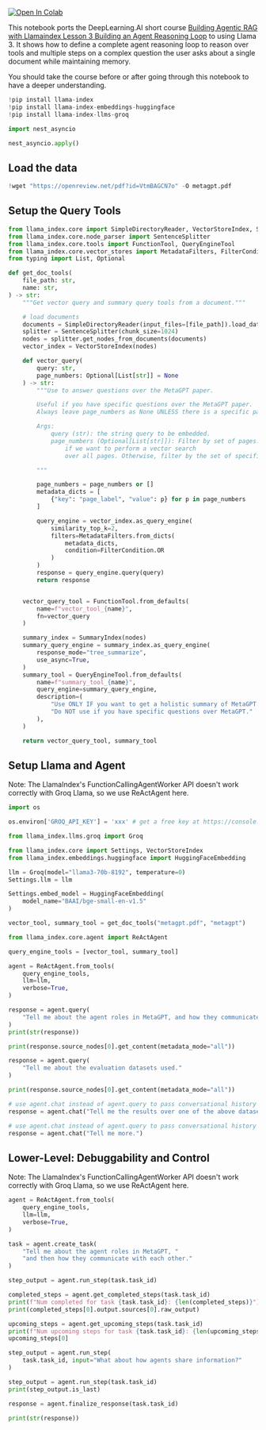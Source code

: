 <a href="https://colab.research.google.com/github/meta-llama/llama-recipes/blob/main/recipes/3p_integrations/llamaindex/dlai_agentic_rag/Building_Agentic_RAG_with_Llamaindex_L3_Building_an_Agent_Reasoning_Loop.ipynb" target="_parent"><img src="https://colab.research.google.com/assets/colab-badge.svg" alt="Open In Colab"/></a>

This notebook ports the DeepLearning.AI short course [Building Agentic RAG with Llamaindex Lesson 3 Building an Agent Reasoning Loop](https://learn.deeplearning.ai/courses/building-agentic-rag-with-llamaindex/lesson/4/building-an-agent-reasoning-loop) to using Llama 3. It shows how to define a complete agent reasoning loop to reason over tools and multiple steps on a complex question the user asks about a single document while maintaining memory.

You should take the course before or after going through this notebook to have a deeper understanding.


```python
!pip install llama-index
!pip install llama-index-embeddings-huggingface
!pip install llama-index-llms-groq
```


```python
import nest_asyncio

nest_asyncio.apply()
```

## Load the data


```python
!wget "https://openreview.net/pdf?id=VtmBAGCN7o" -O metagpt.pdf
```

## Setup the Query Tools


```python
from llama_index.core import SimpleDirectoryReader, VectorStoreIndex, SummaryIndex
from llama_index.core.node_parser import SentenceSplitter
from llama_index.core.tools import FunctionTool, QueryEngineTool
from llama_index.core.vector_stores import MetadataFilters, FilterCondition
from typing import List, Optional

def get_doc_tools(
    file_path: str,
    name: str,
) -> str:
    """Get vector query and summary query tools from a document."""

    # load documents
    documents = SimpleDirectoryReader(input_files=[file_path]).load_data()
    splitter = SentenceSplitter(chunk_size=1024)
    nodes = splitter.get_nodes_from_documents(documents)
    vector_index = VectorStoreIndex(nodes)

    def vector_query(
        query: str,
        page_numbers: Optional[List[str]] = None
    ) -> str:
        """Use to answer questions over the MetaGPT paper.

        Useful if you have specific questions over the MetaGPT paper.
        Always leave page_numbers as None UNLESS there is a specific page you want to search for.

        Args:
            query (str): the string query to be embedded.
            page_numbers (Optional[List[str]]): Filter by set of pages. Leave as NONE
                if we want to perform a vector search
                over all pages. Otherwise, filter by the set of specified pages.

        """

        page_numbers = page_numbers or []
        metadata_dicts = [
            {"key": "page_label", "value": p} for p in page_numbers
        ]

        query_engine = vector_index.as_query_engine(
            similarity_top_k=2,
            filters=MetadataFilters.from_dicts(
                metadata_dicts,
                condition=FilterCondition.OR
            )
        )
        response = query_engine.query(query)
        return response


    vector_query_tool = FunctionTool.from_defaults(
        name=f"vector_tool_{name}",
        fn=vector_query
    )

    summary_index = SummaryIndex(nodes)
    summary_query_engine = summary_index.as_query_engine(
        response_mode="tree_summarize",
        use_async=True,
    )
    summary_tool = QueryEngineTool.from_defaults(
        name=f"summary_tool_{name}",
        query_engine=summary_query_engine,
        description=(
            "Use ONLY IF you want to get a holistic summary of MetaGPT. "
            "Do NOT use if you have specific questions over MetaGPT."
        ),
    )

    return vector_query_tool, summary_tool
```

## Setup Llama and Agent

Note: The LlamaIndex's FunctionCallingAgentWorker API doesn't work correctly with Groq Llama, so we use ReActAgent here.


```python
import os 

os.environ['GROQ_API_KEY'] = 'xxx' # get a free key at https://console.groq.com/keys
```


```python
from llama_index.llms.groq import Groq

from llama_index.core import Settings, VectorStoreIndex
from llama_index.embeddings.huggingface import HuggingFaceEmbedding

llm = Groq(model="llama3-70b-8192", temperature=0)
Settings.llm = llm

Settings.embed_model = HuggingFaceEmbedding(
    model_name="BAAI/bge-small-en-v1.5"
)
```


```python
vector_tool, summary_tool = get_doc_tools("metagpt.pdf", "metagpt")
```


```python
from llama_index.core.agent import ReActAgent

query_engine_tools = [vector_tool, summary_tool]

agent = ReActAgent.from_tools(
    query_engine_tools,
    llm=llm,
    verbose=True,
)
```


```python
response = agent.query(
    "Tell me about the agent roles in MetaGPT, and how they communicate with each other."
)
print(str(response))
```


```python
print(response.source_nodes[0].get_content(metadata_mode="all"))
```


```python
response = agent.query(
    "Tell me about the evaluation datasets used."
)
```


```python
print(response.source_nodes[0].get_content(metadata_mode="all"))
```


```python
# use agent.chat instead of agent.query to pass conversational history automatically to answer follow up questions
response = agent.chat("Tell me the results over one of the above datasets.")
```


```python
# use agent.chat instead of agent.query to pass conversational history automatically to answer follow up questions
response = agent.chat("Tell me more.")
```

## Lower-Level: Debuggability and Control

Note: The LlamaIndex's FunctionCallingAgentWorker API doesn't work correctly with Groq Llama, so we use ReActAgent here.


```python
agent = ReActAgent.from_tools(
    query_engine_tools,
    llm=llm,
    verbose=True,
)
```


```python
task = agent.create_task(
    "Tell me about the agent roles in MetaGPT, "
    "and then how they communicate with each other."
)
```


```python
step_output = agent.run_step(task.task_id)
```


```python
completed_steps = agent.get_completed_steps(task.task_id)
print(f"Num completed for task {task.task_id}: {len(completed_steps)}")
print(completed_steps[0].output.sources[0].raw_output)
```


```python
upcoming_steps = agent.get_upcoming_steps(task.task_id)
print(f"Num upcoming steps for task {task.task_id}: {len(upcoming_steps)}")
upcoming_steps[0]
```


```python
step_output = agent.run_step(
    task.task_id, input="What about how agents share information?"
)
```


```python
step_output = agent.run_step(task.task_id)
print(step_output.is_last)
```


```python
response = agent.finalize_response(task.task_id)
```


```python
print(str(response))
```
